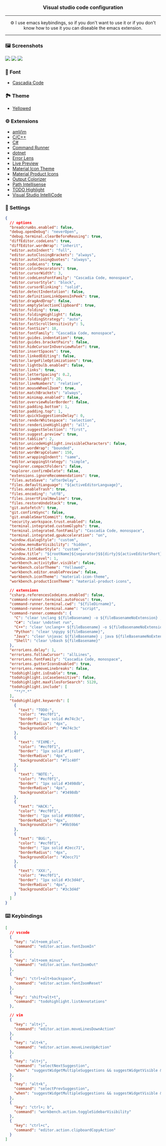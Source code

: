 <h3 align="center">Visual studio code configuration</h3>

---

<p align="center">⚙️ I use emacs keybindings, so if you don't want to use it or if you don't know how to use it you can diseable the emacs extension.</p>

---

### 🖼️ Screenshots
![](screenshots/Screenshot1.png)
![](screenshots/Screenshot2.png)
![](screenshots/Screenshot3.png)

### 📃 Font
- [Cascadia Code](https://github.com/microsoft/cascadia-code)

### 🏞️ Theme
- [Yellowed](https://github.com/Gael-Lopes-Da-Silva/Yellowed)

### ⚙️ Extensions
- [amVim](https://marketplace.visualstudio.com/items?itemName=auiworks.amvim)
- [C/C++](https://marketplace.visualstudio.com/items?itemName=ms-vscode.cpptools)
- [C#](https://marketplace.visualstudio.com/items?itemName=ms-dotnettools.csharp)
- [Command Runner](https://marketplace.visualstudio.com/items?itemName=edonet.vscode-command-runner)
- [dotnet](https://marketplace.visualstudio.com/items?itemName=leo-labs.dotnet)
- [Error Lens](https://marketplace.visualstudio.com/items?itemName=usernamehw.errorlens)
- [Live Preview](https://marketplace.visualstudio.com/items?itemName=ms-vscode.live-server)
- [Material Icon Theme](https://marketplace.visualstudio.com/items?itemName=PKief.material-icon-theme)
- [Material Product Icons](https://marketplace.visualstudio.com/items?itemName=PKief.material-product-icons)
- [Output Colorizer](https://marketplace.visualstudio.com/items?itemName=IBM.output-colorizer)
- [Path Intellisense](https://marketplace.visualstudio.com/items?itemName=christian-kohler.path-intellisense)
- [TODO Highlight](https://marketplace.visualstudio.com/items?itemName=wayou.vscode-todo-highlight)
- [Visual Studio IntelliCode](https://marketplace.visualstudio.com/items?itemName=VisualStudioExptTeam.vscodeintellicode)

### 🔧 Settings
~~~json with comments
{
  // options
  "breadcrumbs.enabled": false,
  "debug.openDebug": "neverOpen",
  "debug.terminal.clearBeforeReusing": true,
  "diffEditor.codeLens": true,
  "diffEditor.wordWrap": "inherit",
  "editor.autoIndent": "full",
  "editor.autoClosingBrackets": "always",
  "editor.autoClosingQuotes": "always",
  "editor.codeLens": true,
  "editor.colorDecorators": true,
  "editor.cursorWidth": 3,
  "editor.codeLensFontFamily": "Cascadia Code, monospace",
  "editor.cursorStyle": "block",
  "editor.cursorBlinking": "solid",
  "editor.detectIndentation": false,
  "editor.definitionLinkOpensInPeek": true,
  "editor.dragAndDrop": false,
  "editor.emptySelectionClipboard": true,
  "editor.folding": true,
  "editor.foldingHighlight": false,
  "editor.foldingStrategy": "auto",
  "editor.fastScrollSensitivity": 5,
  "editor.fontSize": 18,
  "editor.fontFamily": "Cascadia Code, monospace",
  "editor.guides.indentation": true,
  "editor.guides.bracketPairs": false,
  "editor.hideCursorInOverviewRuler": true,
  "editor.insertSpaces": true,
  "editor.linkedEditing": false,
  "editor.largeFileOptimizations": true,
  "editor.lightbulb.enabled": false,
  "editor.links": true,
  "editor.letterSpacing": 0.2,
  "editor.lineHeight": 20,
  "editor.lineNumbers": "relative",
  "editor.mouseWheelZoom": true,
  "editor.matchBrackets": "always",
  "editor.minimap.enabled": false,
  "editor.overviewRulerBorder": false,
  "editor.padding.bottom": 1,
  "editor.padding.top": 1,
  "editor.quickSuggestionsDelay": 0,
  "editor.renderWhitespace": "selection",
  "editor.renderLineHighlight": "all",
  "editor.suggestSelection": "first",
  "editor.suggest.preview": true,
  "editor.tabSize": 2,
  "editor.unicodeHighlight.invisibleCharacters": false,
  "editor.wordWrap": "bounded",
  "editor.wordWrapColumn": 150,
  "editor.wrappingIndent": "same",
  "editor.wrappingStrategy": "simple",
  "explorer.compactFolders": false,
  "explorer.confirmDelete": false,
  "extensions.ignoreRecommendations": true,
  "files.autoSave": "afterDelay",
  "files.defaultLanguage": "${activeEditorLanguage}",
  "files.enableTrash": true,
  "files.encoding": "utf8",
  "files.insertFinalNewline": true,
  "files.restoreUndoStack": true,
  "git.autofetch": true,
  "git.confirmSync": false,
  "git.enableSmartCommit": true,
  "security.workspace.trust.enabled": false,
  "terminal.integrated.customGlyphs": true,
  "terminal.integrated.fontFamily": "Cascadia Code, monospace",
  "terminal.integrated.gpuAcceleration": "on",
  "window.dialogStyle": "custom",
  "window.menuBarVisibility": "hidden",
  "window.titleBarStyle": "custom",
  "window.title": "${rootName}${separator}$${dirty}${activeEditorShort}${separator}${appName}",
  "window.zoomLevel": 1,
  "workbench.activityBar.visible": false,
  "workbench.colorTheme": "Yellowed",
  "workbench.editor.enablePreview": false,
  "workbench.iconTheme": "material-icon-theme",
  "workbench.productIconTheme": "material-product-icons",

  // extensions
  "csharp.referencesCodeLens.enabled": false,
  "command-runner.terminal.autoFocus": true,
  "command-runner.terminal.cwd": "${fileDirname}",
  "command-runner.terminal.name": "script",
  "command-runner.commands": {
    "C": "clear \nclang ${fileBasename} -o ${fileBasenameNoExtension} ; ./${fileBasenameNoExtension}.exe",
    "C#": "clear \ndotnet run",
    "C++": "clear \nclang++ ${fileBasename} -o ${fileBasenameNoExtension} ; ./${fileBasenameNoExtension}.exe",
    "Python": "clear \npypy ${fileBasename}",
    "Java": "clear \njavac ${fileBasename} ; java ${fileBasenameNoExtension}",
    "Shell": "clear \nbash ${fileBasename}"
  },
  "errorLens.delay": 1,
  "errorLens.followCursor": "allLines",
  "errorLens.fontFamily": "Cascadia Code, monospace",
  "errorLens.gutterIconsEnabled": true,
  "errorLens.removeLinebreaks": false,
  "todohighlight.isEnable": true,
  "todohighlight.isCaseSensitive": false,
  "todohighlight.maxFilesForSearch": 5120,
  "todohighlight.include": [
    "**/*.*"
  ],
  "todohighlight.keywords": [
    {
      "text": "TODO:",
      "color": "#ecf0f1",
      "border": "1px solid #e74c3c",
      "borderRadius": "4px",
      "backgroundColor": "#e74c3c"
    },
    {
      "text": "FIXME:",
      "color": "#ecf0f1",
      "border": "1px solid #f1c40f",
      "borderRadius": "4px",
      "backgroundColor": "#f1c40f"
    },
    {
      "text": "NOTE:",
      "color": "#ecf0f1",
      "border": "1px solid #3498db",
      "borderRadius": "4px",
      "backgroundColor": "#3498db"
    },
    {
      "text": "HACK:",
      "color": "#ecf0f1",
      "border": "1px solid #9b59b6",
      "borderRadius": "4px",
      "backgroundColor": "#9b59b6"
    },
    {
      "text": "BUG:",
      "color": "#ecf0f1",
      "border": "1px solid #2ecc71",
      "borderRadius": "4px",
      "backgroundColor": "#2ecc71"
    },
    {
      "text": "XXX:",
      "color": "#ecf0f1",
      "border": "1px solid #3c3d4d",
      "borderRadius": "4px",
      "backgroundColor": "#3c3d4d"
    }
  ]
}
~~~

### ⌨️ Keybindings
~~~json with comments
[
  // vscode
  {
    "key": "alt+oem_plus",
    "command": "editor.action.fontZoomIn"
  },
  {
    "key": "alt+oem_minus",
    "command": "editor.action.fontZoomOut"
  },
  {
    "key": "ctrl+alt+backspace",
    "command": "editor.action.fontZoomReset"
  },
  {
    "key": "shift+alt+t",
    "command": "todohighlight.listAnnotations"
  },

  // vim
  {
    "key": "alt+j",
    "command": "editor.action.moveLinesDownAction"
  },
  {
    "key": "alt+k",
    "command": "editor.action.moveLinesUpAction"
  },
  {
    "key": "alt+j",
    "command": "selectNextSuggestion",
    "when": "suggestWidgetMultipleSuggestions && suggestWidgetVisible && textInputFocus"
  },
  {
    "key": "alt+k",
    "command": "selectPrevSuggestion",
    "when": "suggestWidgetMultipleSuggestions && suggestWidgetVisible && textInputFocus"
  },
  {
    "key": "ctrl+; b",
    "command": "workbench.action.toggleSidebarVisibility"
  },
  {
    "key": "ctrl+c",
    "command": "editor.action.clipboardCopyAction"
  }
]
~~~
